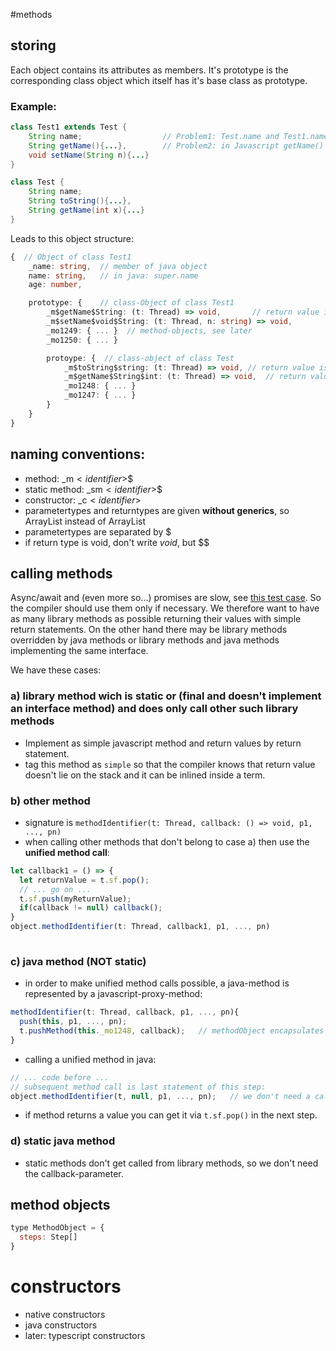 #methods
## storing
Each object contains its attributes as members. It's prototype is the corresponding class object which itself has it's base class as prototype.
### Example:
```java
class Test1 extends Test {
    String name;                  // Problem1: Test.name and Test1.name are ONE field in Javascript due to prototype inheritance
    String getName(){...},        // Problem2: in Javascript getName() overrides getName(int x) although it has a different signature. In Java we have method-overloading...
    void setName(String n){...}
}

class Test {
    String name;
    String toString(){...},
    String getName(int x){...}
}
```

Leads to this object structure:

```typescript
{  // Object of class Test1
    _name: string,  // member of java object
    name: string,   // in java: super.name
    age: number,

    prototype: {    // class-Object of class Test1
        _m$getName$String: (t: Thread) => void,       // return value is pushed to current stackframe t.sf
        _m$setName$void$String: (t: Thread, n: string) => void,
        _mo1249: { ... }  // method-objects, see later
        _mo1250: { ... }

        protoype: {  // class-object of class Test
            _m$toString$string: (t: Thread) => void, // return value is pushed to current stackframe t.sf
            _m$getName$String$int: (t: Thread) => void,  // return value is pushed to current stackframe t.sf
            _mo1248: { ... }
            _mo1247: { ... }
        }
    }
}
```

## naming conventions:
  * method: _m$<identifier>$<returntype>$<parametertypes>
  * static method: _sm$<identifier>$<returntype>$<parametertypes>
  * constructor: _c$<identifier>$<parametertypes>
  * parametertypes and returntypes are given **without generics**, so ArrayList instead of ArrayList<String>
  * parametertypes are separated by $
  * if return type is void, don't write $void$, but $$

## calling methods
Async/await and (even more so...) promises are slow, see [this test case](https://madelinemiller.dev/blog/javascript-promise-overhead/). So the compiler
should use them only if necessary. We therefore want to have as many library methods as possible returning their values with simple return statements.
On the other hand there may be library methods overridden by java methods or library methods and java methods implementing the same interface. 

We have these cases:
### a) library method wich is static or (final and doesn't implement an interface method) and does only call other such library methods
  * Implement as simple javascript method and return values by return statement.
  * tag this method as `simple` so that the compiler knows that return value doesn't lie on the stack and it can be inlined inside a term.

### b) other method
  * signature is `methodIdentifier(t: Thread, callback: () => void, p1, ..., pn)`
  * when calling other methods that don't belong to case a) then use the **unified method call**: 
```javascript
let callback1 = () => {
  let returnValue = t.sf.pop();
  // ... go on ...  
  t.sf.push(myReturnValue);
  if(callback != null) callback();
}
object.methodIdentifier(t: Thread, callback1, p1, ..., pn) 
 
```  
  

### c) java method (NOT static)
  * in order to make unified method calls possible, a java-method is represented by a javascript-proxy-method:
```javascript
methodIdentifier(t: Thread, callback, p1, ..., pn){
  push(this, p1, ..., pn);
  t.pushMethod(this._mo1248, callback);   // methodObject encapsulates all in
}
```
  * calling a unified method in java:
```javascript
// ... code before ...
// subsequent method call is last statement of this step:
object.methodIdentifier(t, null, p1, ..., pn);   // we don't need a callback as thread won't execute next step before method is complete   
```
  * if method returns a value you can get it via ``t.sf.pop()`` in the next step.

### d) static java method
  * static methods don't get called from library methods, so we don't need the callback-parameter.



## method objects
```javascript
type MethodObject = {
  steps: Step[]
}
```


# constructors
  * native constructors
  * java constructors
  * later: typescript constructors